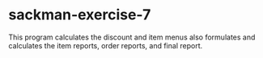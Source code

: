 # sackman-exercise-7
This program calculates the discount and item menus also formulates and calculates the item reports, order reports, and final report.
